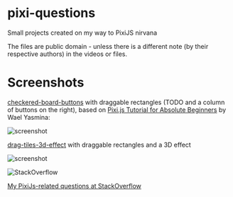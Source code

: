 pixi-questions
==========
Small projects created on my way to PixiJS nirvana

The files are public domain - unless there is a different note (by their respective authors) in the videos or files.

Screenshots
==========

[checkered-board-buttons](https://github.com/afarber/pixi-questions/tree/master/checkered-board-buttons) with draggable rectangles (TODO and a column of buttons on the right), based on [Pixi.js Tutorial for Absolute Beginners](https://youtube.com/watch?v=kkbzL5dXezU&list=PLjcjAqAnHd1ELH6j5RZaT2Ilvwj1sMCi6) by Wael Yasmina:

![screenshot](https://raw.github.com/afarber/pixi-questions/master/checkered-board-buttons/screenshot.gif)

[drag-tiles-3d-effect](https://github.com/afarber/pixi-questions/tree/master/drag-tiles-3d-effect) with draggable rectangles and a 3D effect

![screenshot](https://raw.github.com/afarber/pixi-questions/master/drag-tiles-3d-effect/screenshot.gif)

![StackOverflow](http://stackoverflow.com/users/flair/165071.png)

[My PixiJs-related questions at StackOverflow](http://stackoverflow.com/search?q=user:165071+[pixijs])
